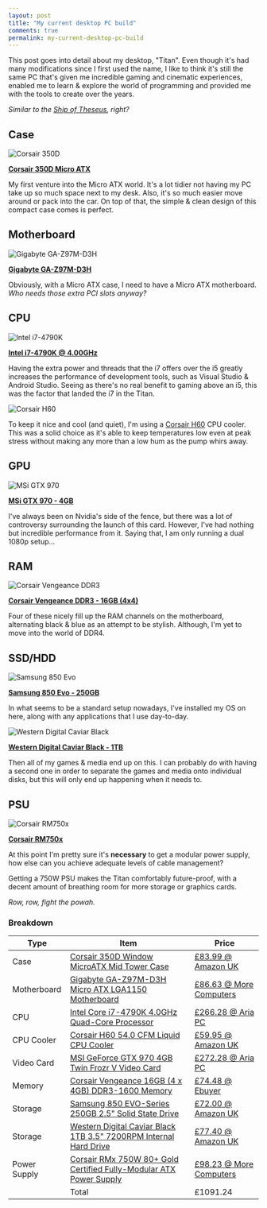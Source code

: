 ```yaml
---
layout: post
title: "My current desktop PC build"
comments: true
permalink: my-current-desktop-pc-build
---
```


This post goes into detail about my desktop, "Titan". Even though it's had many modifications since I first used the name, I like to think it's still the same PC that's given me incredible gaming and cinematic experiences, enabled me to learn & explore the world of programming and provided me with the tools to create over the years.

<i>Similar to the <a href="https://en.wikipedia.org/wiki/Ship_of_Theseus">Ship of Theseus</a>, right?</i>


## Case

![Corsair 350D](/assets/images/desktop-case.png)

<b><a href="http://www.corsair.com/en-gb/obsidian-series-350d-micro-atx-pc-case">Corsair 350D Micro ATX</a></b>

My first venture into the Micro ATX world. It's a lot tidier not having my PC take up so much space next to my desk. Also, it's so much easier move around or pack into the car. On top of that, the simple & clean design of this compact case comes is perfect.


## Motherboard

![Gigabyte GA-Z97M-D3H](/assets/images/desktop-motherboard.png)

<b><a href="http://www.gigabyte.com/products/product-page.aspx?pid=5257">Gigabyte GA-Z97M-D3H</a></b>

Obviously, with a Micro ATX case, I need to have a Micro ATX motherboard. <i>Who needs those extra PCI slots anyway?</i>


## CPU

![Intel i7-4790K](/assets/images/desktop-cpu.png)

<b><a href="http://ark.intel.com/products/80807/Intel-Core-i7-4790K-Processor-8M-Cache-up-to-4_40-GHz">Intel i7-4790K @ 4.00GHz</a></b>

Having the extra power and threads that the i7 offers over the i5 greatly increases the performance of development tools, such as Visual Studio & Android Studio. Seeing as there's no real benefit to gaming above an i5, this was the factor that landed the i7 in the Titan.

![Corsair H60](/assets/images/desktop-cooler.png)

To keep it nice and cool (and quiet), I'm using a <a href="http://www.corsair.com/en-gb/hydro-series-h60-cpu-cooler">Corsair H60</a> CPU cooler. This was a solid choice as it's able to keep temperatures low even at peak stress without making any more than a low hum as the pump whirs away.


## GPU

![MSi GTX 970](/assets/images/desktop-gpu.png)

<b><a href="https://asset.msi.com/resize/image/global/product/product_7_20160309182104_56dff910f1378.png62405b38c58fe0f07fcef2367d8a9ba1/1024.png">MSi GTX 970 - 4GB</a></b>

I've always been on Nvidia's side of the fence, but there was a lot of controversy surrounding the launch of this card. However, I've had nothing but incredible performance from it. Saying that, I am only running a dual 1080p setup... 


## RAM

![Corsair Vengeance DDR3](/assets/images/desktop-ram.png)

<b><a href="http://www.corsair.com/en-gb/vengeance-4gb-single-module-ddr3-memory-kit-cmz4gx3m1a1600c9">Corsair Vengeance DDR3 - 16GB (4x4)</a></b>

Four of these nicely fill up the RAM channels on the motherboard, alternating black & blue as an attempt to be stylish. Although, I'm yet to move into the world of DDR4.


## SSD/HDD

![Samsung 850 Evo](/assets/images/desktop-ssd.png)

<b><a href="http://www.samsung.com/semiconductor/minisite/ssd/product/consumer/850evo.html">Samsung 850 Evo - 250GB</a></b>

In what seems to be a standard setup nowadays, I've installed my OS on here, along with any applications that I use day-to-day.

![Western Digital Caviar Black](/assets/images/desktop-hdd.png)

<b><a href="http://www.wdc.com/en/products/products.aspx?id=760">Western Digital Caviar Black - 1TB</a></b>

Then all of my games & media end up on this. I can probably do with having a second one in order to separate the games and media onto individual disks, but this will only end up happening when it needs to.


## PSU

![Corsair RM750x](/assets/images/desktop-psu.png)

<b><a href="http://www.corsair.com/en-gb/rmx-series-rm750x-750-watt-80-plus-gold-certified-fully-modular-psu">Corsair RM750x</a></b>

At this point I'm pretty sure it's <b>necessary</b> to get a modular power supply, how else can you achieve adequate levels of cable management?

Getting a 750W PSU makes the Titan comfortably future-proof, with a decent amount of breathing room for more storage or graphics cards.

<i>Row, row, fight the powah.</i>


### Breakdown

<table class="pcpp-part-list">
  <thead>
    <tr>
      <th>Type</th>
      <th>Item</th>
      <th>Price</th>
    </tr>
  </thead>
  <tbody>
    <tr>
      <td class="pcpp-part-list-type">Case</td>
      <td class="pcpp-part-list-item"><a href="http://uk.pcpartpicker.com/part/corsair-case-cc9011029ww">Corsair 350D Window MicroATX Mid Tower Case</a></td>
      <td class="pcpp-part-list-price">
        <a href="http://uk.pcpartpicker.com/part/corsair-case-cc9011029ww">£83.99 @ Amazon UK</a>
      </td>
    </tr>
    <tr>
      <td class="pcpp-part-list-type">Motherboard</td>
      <td class="pcpp-part-list-item"><a href="http://uk.pcpartpicker.com/part/gigabyte-motherboard-gaz97md3h">Gigabyte GA-Z97M-D3H Micro ATX LGA1150 Motherboard</a></td>
      <td class="pcpp-part-list-price">
        <a href="http://uk.pcpartpicker.com/part/gigabyte-motherboard-gaz97md3h">£86.63 @ More Computers</a>
      </td>
    </tr>
    <tr>
      <td class="pcpp-part-list-type">CPU</td>
      <td class="pcpp-part-list-item"><a href="http://uk.pcpartpicker.com/part/intel-cpu-bx80646i74790k">Intel Core i7-4790K 4.0GHz Quad-Core Processor</a></td>
      <td class="pcpp-part-list-price">
        <a href="http://uk.pcpartpicker.com/part/intel-cpu-bx80646i74790k">£266.28 @ Aria PC</a>
      </td>
    </tr>
    <tr>
      <td class="pcpp-part-list-type">CPU Cooler</td>
      <td class="pcpp-part-list-item"><a href="http://uk.pcpartpicker.com/part/corsair-cpu-cooler-h60cw9060007ww">Corsair H60 54.0 CFM Liquid CPU Cooler</a></td>
      <td class="pcpp-part-list-price">
        <a href="http://uk.pcpartpicker.com/part/corsair-cpu-cooler-h60cw9060007ww">£59.95 @ Amazon UK</a>
      </td>
    </tr>
    <tr>
      <td class="pcpp-part-list-type">Video Card</td>
      <td class="pcpp-part-list-item"><a href="http://uk.pcpartpicker.com/part/msi-video-card-gtx970gaming4g">MSI GeForce GTX 970 4GB Twin Frozr V Video Card</a></td>
      <td class="pcpp-part-list-price">
        <a href="http://uk.pcpartpicker.com/part/msi-video-card-gtx970gaming4g">£272.28 @ Aria PC</a>
      </td>
    </tr>
    <tr>
      <td class="pcpp-part-list-type">Memory</td>
      <td class="pcpp-part-list-item"><a href="http://uk.pcpartpicker.com/part/corsair-memory-cmz16gx3m4x1600c9">Corsair Vengeance 16GB (4 x 4GB) DDR3-1600 Memory</a></td>
      <td class="pcpp-part-list-price">
        <a href="http://uk.pcpartpicker.com/part/corsair-memory-cmz16gx3m4x1600c9">£74.48 @ Ebuyer</a>
      </td>
    </tr>
    <tr>
      <td class="pcpp-part-list-type">Storage</td>
      <td class="pcpp-part-list-item"><a href="http://uk.pcpartpicker.com/part/samsung-internal-hard-drive-mz75e250bam">Samsung 850 EVO-Series 250GB 2.5" Solid State Drive</a></td>
      <td class="pcpp-part-list-price">
        <a href="http://uk.pcpartpicker.com/part/samsung-internal-hard-drive-mz75e250bam">£72.00 @ Amazon UK</a>
      </td>
    </tr>
    <tr>
      <td class="pcpp-part-list-type">Storage</td>
      <td class="pcpp-part-list-item"><a href="http://uk.pcpartpicker.com/part/western-digital-internal-hard-drive-wd1002faex">Western Digital Caviar Black 1TB 3.5" 7200RPM Internal Hard Drive</a></td>
      <td class="pcpp-part-list-price">
        <a href="http://uk.pcpartpicker.com/part/western-digital-internal-hard-drive-wd1002faex">£77.40 @ Amazon UK</a>
      </td>
    </tr>
    <tr>
      <td class="pcpp-part-list-type">Power Supply</td>
      <td class="pcpp-part-list-item"><a href="http://uk.pcpartpicker.com/part/corsair-power-supply-cp9020092na">Corsair RMx 750W 80+ Gold Certified Fully-Modular ATX Power Supply</a></td>
      <td class="pcpp-part-list-price">
        <a href="http://uk.pcpartpicker.com/part/corsair-power-supply-cp9020092na">£98.23 @ More Computers</a>
      </td>
    </tr>
    <tr>
      <td></td>
      <td class="pcpp-part-list-total">Total</td>
      <td class="pcpp-part-list-total-price">£1091.24</td>
    </tr>
  </tbody>
</table>

